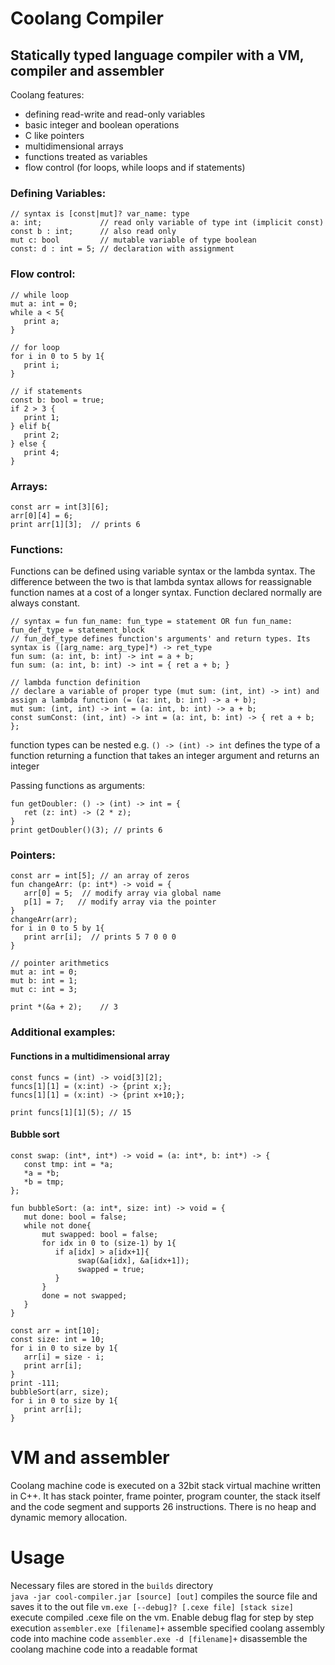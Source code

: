 # Coolang Compiler
## Statically typed language compiler with a VM, compiler and assembler

Coolang features:
- defining read-write and read-only variables
- basic integer and boolean operations
- C like pointers
- multidimensional arrays
- functions treated as variables
- flow control (for loops, while loops and if statements)

### Defining Variables:
```
// syntax is [const|mut]? var_name: type
a: int;             // read only variable of type int (implicit const)
const b : int;      // also read only
mut c: bool         // mutable variable of type boolean
const: d : int = 5; // declaration with assignment
```

### Flow control:
```
// while loop
mut a: int = 0;
while a < 5{
   print a;
}

// for loop
for i in 0 to 5 by 1{
   print i;
}

// if statements
const b: bool = true;
if 2 > 3 {
   print 1;
} elif b{
   print 2;
} else {
   print 4;
}
```

### Arrays:
```
const arr = int[3][6];
arr[0][4] = 6;
print arr[1][3];  // prints 6
```

### Functions:
Functions can be defined using variable syntax or the lambda syntax. The difference between the two is that 
lambda syntax allows for reassignable function names at a cost of a longer syntax. 
Function declared normally are always constant.
```
// syntax = fun fun_name: fun_type = statement OR fun fun_name: fun_def_type = statement_block
// fun_def_type defines function's arguments' and return types. Its syntax is ([arg_name: arg_type]*) -> ret_type
fun sum: (a: int, b: int) -> int = a + b;
fun sum: (a: int, b: int) -> int = { ret a + b; }

// lambda function definition
// declare a variable of proper type (mut sum: (int, int) -> int) and assign a lambda function (= (a: int, b: int) -> a + b);
mut sum: (int, int) -> int = (a: int, b: int) -> a + b;
const sumConst: (int, int) -> int = (a: int, b: int) -> { ret a + b; };
```
function types can be nested e.g. `() -> (int) -> int` defines the type of a function returning a function that takes an integer argument and returns an integer

Passing functions as arguments:
```
fun getDoubler: () -> (int) -> int = {
   ret (z: int) -> (2 * z);
}
print getDoubler()(3); // prints 6
```

### Pointers:
```
const arr = int[5]; // an array of zeros
fun changeArr: (p: int*) -> void = {
   arr[0] = 5;  // modify array via global name
   p[1] = 7;   // modify array via the pointer
}
changeArr(arr);
for i in 0 to 5 by 1{
   print arr[i];  // prints 5 7 0 0 0
}

// pointer arithmetics
mut a: int = 0;
mut b: int = 1;
mut c: int = 3;

print *(&a + 2);    // 3
```

### Additional examples:
#### Functions in a multidimensional array
```
const funcs = (int) -> void[3][2];
funcs[1][1] = (x:int) -> {print x;};
funcs[1][1] = (x:int) -> {print x+10;};

print funcs[1][1](5); // 15
```

#### Bubble sort
```
const swap: (int*, int*) -> void = (a: int*, b: int*) -> {
   const tmp: int = *a;
   *a = *b;
   *b = tmp;
};

fun bubbleSort: (a: int*, size: int) -> void = {
   mut done: bool = false;
   while not done{
       mut swapped: bool = false;
       for idx in 0 to (size-1) by 1{
          if a[idx] > a[idx+1]{
               swap(&a[idx], &a[idx+1]);
               swapped = true;
          }
       }
       done = not swapped;
   }
}

const arr = int[10];
const size: int = 10;
for i in 0 to size by 1{
   arr[i] = size - i;
   print arr[i];
}
print -111;
bubbleSort(arr, size);
for i in 0 to size by 1{
   print arr[i];
}
```

# VM and assembler
Coolang machine code is executed on a 32bit stack virtual machine written in C++. 
It has stack pointer, frame pointer, program counter, the stack itself and the code segment and supports 26 instructions.
There is no heap and dynamic memory allocation.

# Usage
Necessary files are stored in the `builds` directory  
`java -jar cool-compiler.jar [source] [out]` compiles the source file and saves it to the out file
`vm.exe [--debug]? [.cexe file] [stack size]` execute compiled .cexe file on the vm. Enable debug flag for step by step execution
`assembler.exe [filename]+` assemble specified coolang assembly code into machine code
`assembler.exe -d [filename]+` disassemble the coolang machine code into a readable format
